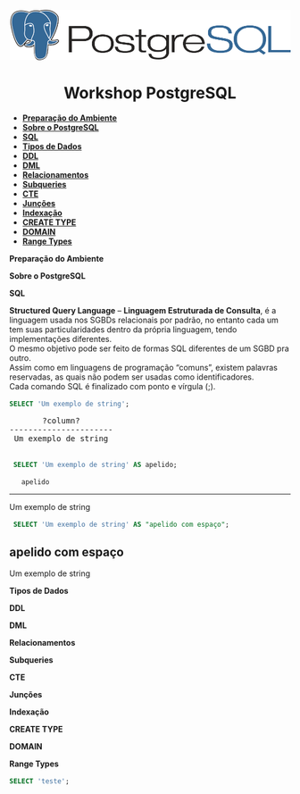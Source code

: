 <p align="center">
<img src="img/pg.png" />
<h1 align="center">Workshop PostgreSQL</h1>
</p>




 * [**Preparação do Ambiente**](#preparacao)
 * [**Sobre o PostgreSQL**](#pg)
 * [**SQL**](#sql)
 * [**Tipos de Dados**](#types)
 * [**DDL**](#ddl)
 * [**DML**](#dml)
 * [**Relacionamentos**](#relacionamentos)
 * [**Subqueries**](#subqueries)
 * [**CTE**](#cte)
 * [**Junções**](#juncoes)
 * [**Indexação**](#index)
 * [**CREATE TYPE**](#c_type)
 * [**DOMAIN**](#domain)
 * [**Range Types**](#range)

 

**Preparação do Ambiente**<a id="preparacao"></a><p /> 
**Sobre o PostgreSQL**<a id="pg"></a><p />
**SQL**<a id="sql"></a><p />
**Structured Query Language** – **Linguagem Estruturada de Consulta**, é a linguagem usada nos SGBDs relacionais por padrão, no entanto cada um tem suas particularidades dentro da própria linguagem, tendo implementações diferentes.
<br />O mesmo objetivo pode ser feito de formas SQL diferentes de um SGBD pra outro.
<br />Assim como em linguagens de programação “comuns”, existem palavras reservadas, as quais não podem ser usadas como identificadores.
<br />Cada comando SQL é finalizado com ponto e vírgula (;).<p />

```sql
SELECT 'Um exemplo de string';
```
<pre>
       ?column?       
----------------------
 Um exemplo de string
 </pre>

```sql
 SELECT 'Um exemplo de string' AS apelido;
 ```
 
       apelido        
----------------------
 Um exemplo de string

```sql
 SELECT 'Um exemplo de string' AS "apelido com espaço";
 ```
  apelido com espaço  
----------------------
 Um exemplo de string



**Tipos de Dados**<a id="types"></a><p />
**DDL**<a id="ddl"></a><p />
**DML**<a id="dml"></a><p />
**Relacionamentos**<a id="relacionamentos"></a><p />
 **Subqueries**<a id="subqueries"></a><p />
**CTE**<a id="cte"></a><p />
**Junções**<a id="juncoes"></a><p />
**Indexação**<a id="index"></a><p />
**CREATE TYPE**<a id="c_type"></a><p />
**DOMAIN**<a id="domain"></a><p />
**Range Types**<a id="range"></a><p />


```sql
SELECT 'teste';
```


